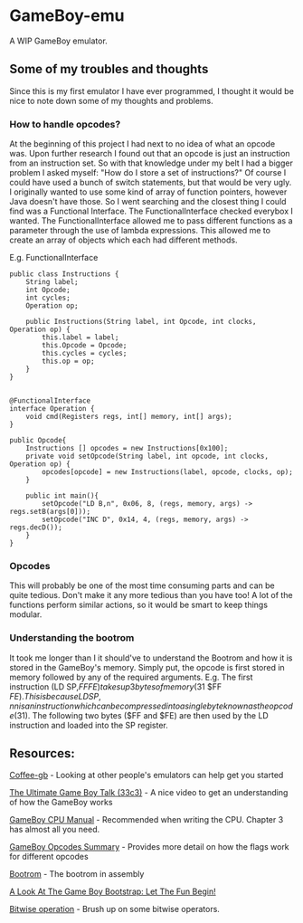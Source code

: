 # GameBoy-emu
A WIP GameBoy emulator.

## Some of my troubles and thoughts
Since this is my first emulator I have ever programmed, I thought it would be nice to note down some of my thoughts and problems. 

### How to handle opcodes?
At the beginning of this project I had next to no idea of what an opcode was. Upon further research I found out that an opcode is just an instruction from an instruction set. So with that knowledge under my belt I had a bigger problem I asked myself: "How do I store a set of instructions?" Of course I could have used a bunch of switch statements, but that would be very ugly. I originally wanted to use some kind of array of function pointers, however Java doesn't have those. So I went searching and the closest thing I could find was a Functional Interface. The FunctionalInterface checked everybox I wanted. The FunctionalInterface allowed me to pass different functions as a parameter through the use of lambda expressions. This allowed me to create an array of objects which each had different methods.


E.g. FunctionalInterface
```
public class Instructions {
    String label;
    int Opcode;
    int cycles;
    Operation op;

    public Instructions(String label, int Opcode, int clocks, Operation op) {
        this.label = label;
        this.Opcode = Opcode;
        this.cycles = cycles;
        this.op = op;
    }
}


@FunctionalInterface
interface Operation {
    void cmd(Registers regs, int[] memory, int[] args);
}

public Opcode{
    Instructions [] opcodes = new Instructions[0x100]; 
    private void setOpcode(String label, int opcode, int clocks, Operation op) {
        opcodes[opcode] = new Instructions(label, opcode, clocks, op);
    }

    public int main(){
        setOpcode("LD B,n", 0x06, 8, (regs, memory, args) -> regs.setB(args[0]));
        setOpcode("INC D", 0x14, 4, (regs, memory, args) -> regs.decD());
    }
}
```
### Opcodes
This will probably be one of the most time consuming parts and can be quite tedious. Don't make it any more tedious than you have too! A lot of the functions perform similar actions, so it would be smart to keep things modular.

### Understanding the bootrom
It took me longer than I it should've to understand the Bootrom and how it is stored in the GameBoy's memory. Simply put, the opcode is first stored in memory followed by any of the required arguments. E.g. The first instruction (LD SP,$FFFE) takes up 3 bytes of memory ($31 $FF $FE). This is because LD SP,nn is an instruction which can be compressed into a single byte known as the opcode ($31). The following two bytes ($FF and $FE) are then used by the LD instruction and loaded into the SP register.

## Resources:

[Coffee-gb](https://blog.rekawek.eu/2017/02/09/coffee-gb/) - Looking at other people's emulators can help get you started

[The Ultimate Game Boy Talk (33c3)](https://youtu.be/HyzD8pNlpwI) - A nice video to get an understanding of how the GameBoy works

[GameBoy CPU Manual](http://marc.rawer.de/Gameboy/Docs/GBCPUman.pdf) - Recommended when writing the CPU. Chapter 3 has almost all you need.

[GameBoy Opcodes Summary](http://gameboy.mongenel.com/dmg/opcodes.html) - Provides more detail on how the flags work for different opcodes

[Bootrom](http://gbdev.gg8.se/wiki/articles/Gameboy_Bootstrap_ROM) - The bootrom in assembly

[A Look At The Game Boy Bootstrap: Let The Fun Begin!](https://realboyemulator.wordpress.com/2013/01/03/a-look-at-the-game-boy-bootstrap-let-the-fun-begin/)

[Bitwise operation](https://en.wikipedia.org/wiki/Bitwise_operation) - Brush up on some bitwise operators.
